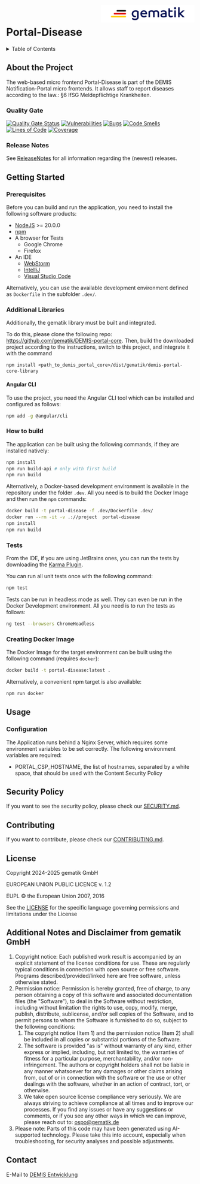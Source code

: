 <img align="right" width="250" height="47" src="./media/Gematik_Logo_Flag.png"/> <br/>

# Portal-Disease

<details>
  <summary>Table of Contents</summary>
  <ol>
    <li>
      <a href="#about-the-project">About The Project</a>
       <ul>
        <li><a href="#quality-gate">Quality Gate</a></li>
        <li><a href="#release-notes">Release Notes</a></li>
      </ul>
	</li>
    <li>
      <a href="#getting-started">Getting Started</a>
      <ul>
        <li><a href="#prerequisites">Prerequisites</a></li>
        <li><a href="#additional-libraries">Additional Libraries</a></li>
        <li><a href="#angular-cli">Angular CLI</a></li>
        <li><a href="#how-to-build">How to build</a></li>
        <li><a href="#tests">Tests</a></li>
        <li><a href="#creating-docker-image">Creating Docker Image</a></li>
      </ul>
    </li>
    <li>
      <a href="#usage">Usage</a>
      <ul>
        <li><a href="#configuration">Configuration</a></li>
      </ul>
    </li>
    <li><a href="#security-policy">Security Policy</a></li>
    <li><a href="#contributing">Contributing</a></li>
    <li><a href="#license">License</a></li>
    <li><a href="#contact">Contact</a></li>
  </ol>
</details>

## About the Project

The web-based micro frontend Portal-Disease is part of the DEMIS Notification-Portal micro frontends. It allows staff to report diseases according to the law.: §6 IfSG Meldepflichtige Krankheiten.

### Quality Gate

[![Quality Gate Status](https://sonar.prod.ccs.gematik.solutions/api/project_badges/measure?project=demis-portal-disease&metric=alert_status&token=sqb_1b28062bf9d8197859c565512dd81c3f1bce1c6a)](https://sonar.prod.ccs.gematik.solutions/dashboard?id=demis-portal-disease)
[![Vulnerabilities](https://sonar.prod.ccs.gematik.solutions/api/project_badges/measure?project=demis-portal-disease&metric=vulnerabilities&token=sqb_1b28062bf9d8197859c565512dd81c3f1bce1c6a)](https://sonar.prod.ccs.gematik.solutions/dashboard?id=demis-portal-disease)
[![Bugs](https://sonar.prod.ccs.gematik.solutions/api/project_badges/measure?project=demis-portal-disease&metric=bugs&token=sqb_1b28062bf9d8197859c565512dd81c3f1bce1c6a)](https://sonar.prod.ccs.gematik.solutions/dashboard?id=demis-portal-disease)
[![Code Smells](https://sonar.prod.ccs.gematik.solutions/api/project_badges/measure?project=demis-portal-disease&metric=code_smells&token=sqb_1b28062bf9d8197859c565512dd81c3f1bce1c6a)](https://sonar.prod.ccs.gematik.solutions/dashboard?id=demis-portal-disease)
[![Lines of Code](https://sonar.prod.ccs.gematik.solutions/api/project_badges/measure?project=demis-portal-disease&metric=ncloc&token=sqb_1b28062bf9d8197859c565512dd81c3f1bce1c6a)](https://sonar.prod.ccs.gematik.solutions/dashboard?id=demis-portal-disease)
[![Coverage](https://sonar.prod.ccs.gematik.solutions/api/project_badges/measure?project=demis-portal-disease&metric=coverage&token=sqb_1b28062bf9d8197859c565512dd81c3f1bce1c6a)](https://sonar.prod.ccs.gematik.solutions/dashboard?id=demis-portal-disease)

### Release Notes
See [ReleaseNotes](ReleaseNotes.md) for all information regarding the (newest) releases.

## Getting Started

### Prerequisites

Before you can build and run the application, you need to install the following software products:

- [NodeJS](https://nodejs.org) >= 20.0.0
- [npm](https://docs.npmjs.com/try-the-latest-stable-version-of-npm)
- A browser for Tests
  - Google Chrome
  - Firefox
- An IDE
  - [WebStorm](https://www.jetbrains.com/webstorm)
  - [IntelliJ](https://www.jetbrains.com/de-de/idea)
  - [Visual Studio Code](https://code.visualstudio.com)

Alternatively, you can use the available development environment defined as `Dockerfile` in the subfolder `.dev/`.

### Additional Libraries

Additionally, the gematik library must be built and integrated.

To do this, please clone the following repo: https://github.com/gematik/DEMIS-portal-core.
Then, build the downloaded project according to the instructions, switch to this project, and integrate it with the command
```
npm install <path_to_demis_portal_core>/dist/gematik/demis-portal-core-library
```

#### Angular CLI

To use the project, you need the Angular CLI tool which can be installed and configured as follows:

```sh
npm add -g @angular/cli
```

### How to build

The application can be built using the following commands, if they are installed natively:

```sh
npm install
npm run build-api # only with first build
npm run build
```

Alternatively, a Docker-based development environment is available in the repository under the folder `.dev`. All you need is to build the Docker Image and then run the `npm` commands:

```sh
docker build -t portal-disease -f .dev/Dockerfile .dev/
docker run --rm -it -v .://project  portal-disease
npm install
npm run build
```

### Tests

From the IDE, if you are using JetBrains ones, you can run the tests by downloading the [Karma Plugin](https://plugins.jetbrains.com/plugin/7287-karma).

You can run all unit tests once with the following command:

```sh
npm test
```

Tests can be run in headless mode as well. They can even be run in the Docker Development environment. All you need is to run the tests as follows:

```sh
ng test --browsers ChromeHeadless
```

### Creating Docker Image

The Docker Image for the target environment can be built using the following command (requires `docker`):

```sh
docker build -t portal-disease:latest .
```

Alternatively, a convenient npm target is also available:

```sh
npm run docker
```

## Usage

### Configuration

The Application runs behind a Nginx Server, which requires some environment variables to be set correctly. The following environment variables are required:

- PORTAL_CSP_HOSTNAME, the list of hostnames, separated by a white space, that should be used with the Content Security Policy

## Security Policy
If you want to see the security policy, please check our [SECURITY.md](.github/SECURITY.md).

## Contributing
If you want to contribute, please check our [CONTRIBUTING.md](.github/CONTRIBUTING.md).

## License
Copyright 2024-2025 gematik GmbH

EUROPEAN UNION PUBLIC LICENCE v. 1.2

EUPL © the European Union 2007, 2016

See the [LICENSE](./LICENSE.md) for the specific language governing permissions and limitations under the License

## Additional Notes and Disclaimer from gematik GmbH

1. Copyright notice: Each published work result is accompanied by an explicit statement of the license conditions for use. These are regularly typical conditions in connection with open source or free software. Programs described/provided/linked here are free software, unless otherwise stated.
2. Permission notice: Permission is hereby granted, free of charge, to any person obtaining a copy of this software and associated documentation files (the "Software"), to deal in the Software without restriction, including without limitation the rights to use, copy, modify, merge, publish, distribute, sublicense, and/or sell copies of the Software, and to permit persons to whom the Software is furnished to do so, subject to the following conditions:
    1. The copyright notice (Item 1) and the permission notice (Item 2) shall be included in all copies or substantial portions of the Software.
    2. The software is provided "as is" without warranty of any kind, either express or implied, including, but not limited to, the warranties of fitness for a particular purpose, merchantability, and/or non-infringement. The authors or copyright holders shall not be liable in any manner whatsoever for any damages or other claims arising from, out of or in connection with the software or the use or other dealings with the software, whether in an action of contract, tort, or otherwise.
    3. We take open source license compliance very seriously. We are always striving to achieve compliance at all times and to improve our processes. If you find any issues or have any suggestions or comments, or if you see any other ways in which we can improve, please reach out to: ospo@gematik.de
3. Please note: Parts of this code may have been generated using AI-supported technology. Please take this into account, especially when troubleshooting, for security analyses and possible adjustments.

## Contact
E-Mail to [DEMIS Entwicklung](mailto:demis-entwicklung@gematik.de?subject=[GitHub]%20Portal-disease)
